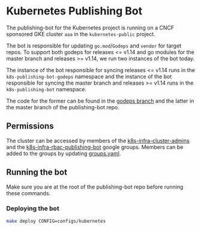 # Kubernetes Publishing Bot

The publishing-bot for the Kubernetes project is running on a CNCF sponsored
GKE cluster `aaa` in the `kubernetes-public` project.

The bot is responsible for updating `go.mod`/`Godeps` and `vendor` for target repos.
To support both godeps for releases <= v1.14 and go modules for the master branch
and releases >= v1.14, we run two instances of the bot today.

The instance of the bot responsible for syncing releases <= v1.14 runs in the
`k8s-publishing-bot-godeps` namespace and the instance of the bot responsible
for syncing the master branch and releases >= v1.14 runs in the `k8s-publishing-bot`
namespace.

The code for the former can be found in the [godeps branch] and the latter in the master
branch of the publishing-bot repo.

## Permissions

The cluster can be accessed by members of the [k8s-infra-cluster-admins] and the [k8s-infra-rbac-publishing-bot]
google groups. Members can be added to the groups by updating [groups.yaml].

## Running the bot

Make sure you are at the root of the publishing-bot repo before running these commands.

### Deploying the bot

```sh
make deploy CONFIG=configs/kubernetes
```

[godeps branch]: https://github.com/kubernetes/publishing-bot/tree/godeps
[k8s-infra-cluster-admins]: https://groups.google.com/forum/#!forum/k8s-infra-cluster-admins
[k8s-infra-rbac-publishing-bot]: https://groups.google.com/forum/#!forum/k8s-infra-rbac-publishing-bot
[groups.yaml]: https://git.k8s.io/k8s.io/groups/groups.yaml
